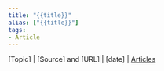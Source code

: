 ```yaml
---
title: "{{title}}"
alias: ["{{title}}"]
tags:
- Article
---
```

[Topic] | [Source] and [URL] | [date] | [Articles](notes/Articles.md)



